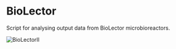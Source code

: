 # BioLector
Script for analysing output data from BioLector microbioreactors. 

![BioLectorII](https://github.com/user-attachments/assets/414e05f4-3953-4d41-a695-86405f56d1a9)
